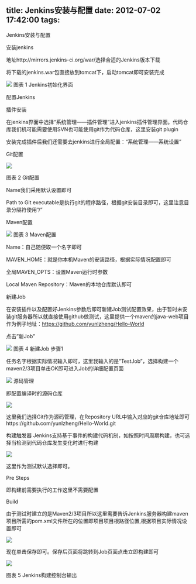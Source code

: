 title: Jenkins安装与配置
date: 2012-07-02 17:42:00
tags:
---

Jenkins安装与配置

安装jenkins

地址http://mirrors.jenkins-ci.org/war/选择合适的Jenkins版本下载

将下载的jenkins.war包直接放到tomcat下，启动tomcat即可安装完成


![](http://static.oschina.net/uploads/space/2012/0702/174713_juh7_553747.jpg)
图表 1 Jenkins初始化界面

配置Jenkins

插件安装

在jenkins界面中选择“系统管理——插件管理”进入jenkins插件管理界面。代码仓库我们机可能需要使用SVN也可能使用git作为代码仓库，这里安装git plugin

安装完成插件后我们还需要去jenkins进行全局配置：“系统管理——系统设置”

Git配置

![](http://static.oschina.net/uploads/space/2012/0702/174728_BPlJ_553747.jpg)

图表 2 Git配置

Name我们采用默认设置即可

Path to Git executable是执行git的程序路径，根据git安装目录即可，这里注意目录分隔符使用”/”

Maven配置


![](http://static.oschina.net/uploads/space/2012/0702/174739_UNw4_553747.jpg)
图表 3 Maven配置

Name：自己随便取一个名字即可

MAVEN_HOME：就是你本机Maven的安装路径，根据实际情况配置即可

全局MAVEN_OPTS：设置Maven运行时参数

Local Maven Repository：Maven的本地仓库默认即可

新建Job

在安装插件以及配置好Jenkins参数后即可新建Job测试配置效果，由于暂时未安装git服务器所以就直接使用github做测试，这里提供一个maven的java-web项目作为例子地址：https://github.com/yunlzheng/Hello-World

点击”新Job”


![](http://static.oschina.net/uploads/space/2012/0702/174759_DTik_553747.jpg)
图表 4 新建Job 步骤1

任务名字根据实际情况输入即可，这里我输入的是”TestJob”，选择构建一个maven2/3项目单击OK即可进入Job的详细配置页面


![](http://static.oschina.net/uploads/space/2012/0702/174810_87jE_553747.jpg)
源码管理

即配置编译时的源码仓库

![](http://static.oschina.net/uploads/space/2012/0702/174838_nfXw_553747.jpg)

这里我们选择Git作为源码管理，在Repository URL中输入对应的git仓库地址即可https://github.com/yunlzheng/Hello-World.git

构建触发器
Jenkins支持基于事件的构建代码机制，如按照时间周期构建，也可选择当检测到代码仓库发生变化时进行构建

![](http://static.oschina.net/uploads/space/2012/0702/174854_XFJ9_553747.jpg)

这里作为测试默认选择即可。

Pre Steps

即构建前需要执行的工作这里不需要配置

Build

由于测试时建立的是Maven2/3项目所以这里需要告诉Jenkins服务器构建maven项目所需的pom.xml文件所在的位置即项目项目根路径位置,根据项目实际情况设置即可

![](http://static.oschina.net/uploads/space/2012/0702/174902_3qp1_553747.jpg)

现在单击保存即可。保存后页面将跳转到Job页面点击立即构建即可

![](http://static.oschina.net/uploads/space/2012/0702/174910_IBDC_553747.jpg)

图表 5 Jenkins构建控制台输出
